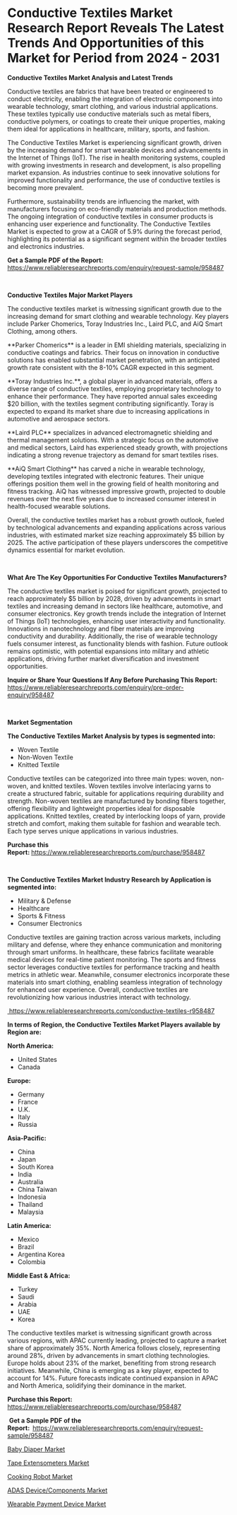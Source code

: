 <p><h1>Conductive Textiles Market Research Report Reveals The Latest Trends And Opportunities of this Market for Period from 2024 - 2031</h1></p><p><strong>Conductive Textiles Market Analysis and Latest Trends</strong></p>
<p><p>Conductive textiles are fabrics that have been treated or engineered to conduct electricity, enabling the integration of electronic components into wearable technology, smart clothing, and various industrial applications. These textiles typically use conductive materials such as metal fibers, conductive polymers, or coatings to create their unique properties, making them ideal for applications in healthcare, military, sports, and fashion.</p><p>The Conductive Textiles Market is experiencing significant growth, driven by the increasing demand for smart wearable devices and advancements in the Internet of Things (IoT). The rise in health monitoring systems, coupled with growing investments in research and development, is also propelling market expansion. As industries continue to seek innovative solutions for improved functionality and performance, the use of conductive textiles is becoming more prevalent.</p><p>Furthermore, sustainability trends are influencing the market, with manufacturers focusing on eco-friendly materials and production methods. The ongoing integration of conductive textiles in consumer products is enhancing user experience and functionality. The Conductive Textiles Market is expected to grow at a CAGR of 5.9% during the forecast period, highlighting its potential as a significant segment within the broader textiles and electronics industries.</p></p>
<p><strong>Get a Sample PDF of the Report:&nbsp;</strong> <a href="https://www.reliableresearchreports.com/enquiry/request-sample/958487?utm_campaign=11&utm_medium=2&utm_source=Github&utm_content=ia&utm_term=03122024&utm_id=conductive-textiles">https://www.reliableresearchreports.com/enquiry/request-sample/958487</a></p>
<p>&nbsp;</p>
<p><strong>Conductive Textiles Major Market Players</strong></p>
<p><p>The conductive textiles market is witnessing significant growth due to the increasing demand for smart clothing and wearable technology. Key players include Parker Chomerics, Toray Industries Inc., Laird PLC, and AiQ Smart Clothing, among others.</p><p>**Parker Chomerics** is a leader in EMI shielding materials, specializing in conductive coatings and fabrics. Their focus on innovation in conductive solutions has enabled substantial market penetration, with an anticipated growth rate consistent with the 8-10% CAGR expected in this segment.</p><p>**Toray Industries Inc.**, a global player in advanced materials, offers a diverse range of conductive textiles, employing proprietary technology to enhance their performance. They have reported annual sales exceeding $20 billion, with the textiles segment contributing significantly. Toray is expected to expand its market share due to increasing applications in automotive and aerospace sectors.</p><p>**Laird PLC** specializes in advanced electromagnetic shielding and thermal management solutions. With a strategic focus on the automotive and medical sectors, Laird has experienced steady growth, with projections indicating a strong revenue trajectory as demand for smart textiles rises.</p><p>**AiQ Smart Clothing** has carved a niche in wearable technology, developing textiles integrated with electronic features. Their unique offerings position them well in the growing field of health monitoring and fitness tracking. AiQ has witnessed impressive growth, projected to double revenues over the next five years due to increased consumer interest in health-focused wearable solutions.</p><p>Overall, the conductive textiles market has a robust growth outlook, fueled by technological advancements and expanding applications across various industries, with estimated market size reaching approximately $5 billion by 2025. The active participation of these players underscores the competitive dynamics essential for market evolution.</p></p>
<p>&nbsp;</p>
<p><strong>What Are The Key Opportunities For Conductive Textiles Manufacturers?</strong></p>
<p><p>The conductive textiles market is poised for significant growth, projected to reach approximately $5 billion by 2028, driven by advancements in smart textiles and increasing demand in sectors like healthcare, automotive, and consumer electronics. Key growth trends include the integration of Internet of Things (IoT) technologies, enhancing user interactivity and functionality. Innovations in nanotechnology and fiber materials are improving conductivity and durability. Additionally, the rise of wearable technology fuels consumer interest, as functionality blends with fashion. Future outlook remains optimistic, with potential expansions into military and athletic applications, driving further market diversification and investment opportunities.</p></p>
<p><strong>Inquire or Share Your Questions If Any Before Purchasing This Report:</strong> <a href="https://www.reliableresearchreports.com/enquiry/pre-order-enquiry/958487?utm_campaign=11&utm_medium=2&utm_source=Github&utm_content=ia&utm_term=03122024&utm_id=conductive-textiles">https://www.reliableresearchreports.com/enquiry/pre-order-enquiry/958487</a></p>
<p>&nbsp;</p>
<p><strong>Market Segmentation</strong></p>
<p><strong>The Conductive Textiles Market Analysis by types is segmented into:</strong></p>
<p><ul><li>Woven Textile</li><li>Non-Woven Textile</li><li>Knitted Textile</li></ul></p>
<p><p>Conductive textiles can be categorized into three main types: woven, non-woven, and knitted textiles. Woven textiles involve interlacing yarns to create a structured fabric, suitable for applications requiring durability and strength. Non-woven textiles are manufactured by bonding fibers together, offering flexibility and lightweight properties ideal for disposable applications. Knitted textiles, created by interlocking loops of yarn, provide stretch and comfort, making them suitable for fashion and wearable tech. Each type serves unique applications in various industries.</p></p>
<p><strong>Purchase this Report:&nbsp;</strong><a href="https://www.reliableresearchreports.com/purchase/958487?utm_campaign=11&utm_medium=2&utm_source=Github&utm_content=ia&utm_term=03122024&utm_id=conductive-textiles">https://www.reliableresearchreports.com/purchase/958487</a></p>
<p>&nbsp;</p>
<p><strong>The Conductive Textiles Market Industry Research by Application is segmented into:</strong></p>
<p><ul><li>Military & Defense</li><li>Healthcare</li><li>Sports & Fitness</li><li>Consumer Electronics</li></ul></p>
<p><p>Conductive textiles are gaining traction across various markets, including military and defense, where they enhance communication and monitoring through smart uniforms. In healthcare, these fabrics facilitate wearable medical devices for real-time patient monitoring. The sports and fitness sector leverages conductive textiles for performance tracking and health metrics in athletic wear. Meanwhile, consumer electronics incorporate these materials into smart clothing, enabling seamless integration of technology for enhanced user experience. Overall, conductive textiles are revolutionizing how various industries interact with technology.</p></p>
<p><a href="https://www.reliableresearchreports.com/conductive-textiles-r958487?utm_campaign=11&utm_medium=2&utm_source=Github&utm_content=ia&utm_term=03122024&utm_id=conductive-textiles">&nbsp;https://www.reliableresearchreports.com/conductive-textiles-r958487</a></p>
<p><strong>In terms of Region, the Conductive Textiles Market Players available by Region are:</strong></p>
<p>
    <p> <strong> North America: </strong>
        <ul>
            <li>United States</li>
            <li>Canada</li>
        </ul>
        </p> 
    <p> <strong> Europe: </strong>
        <ul>
            <li>Germany</li>
            <li>France</li>
            <li>U.K.</li>
            <li>Italy</li>
            <li>Russia</li>
        </ul>
        </p> 
    <p> <strong> Asia-Pacific: </strong>
        <ul>
            <li>China</li>
            <li>Japan</li>
            <li>South Korea</li>
            <li>India</li>
            <li>Australia</li>
            <li>China Taiwan</li>
            <li>Indonesia</li>
            <li>Thailand</li>
            <li>Malaysia</li>
        </ul>
        </p> 
    <p> <strong> Latin America: </strong>
        <ul>
            <li>Mexico</li>
            <li>Brazil</li>
            <li>Argentina Korea</li>
            <li>Colombia</li>
        </ul>
        </p> 
    <p> <strong> Middle East & Africa: </strong>
        <ul>
            <li>Turkey</li>
            <li>Saudi</li>
            <li>Arabia</li>
            <li>UAE</li>
            <li>Korea</li>
        </ul>
    </p>
    </p>
<p><p>The conductive textiles market is witnessing significant growth across various regions, with APAC currently leading, projected to capture a market share of approximately 35%. North America follows closely, representing around 28%, driven by advancements in smart clothing technologies. Europe holds about 23% of the market, benefiting from strong research initiatives. Meanwhile, China is emerging as a key player, expected to account for 14%. Future forecasts indicate continued expansion in APAC and North America, solidifying their dominance in the market.</p></p>
<p><strong>Purchase this Report: </strong><a href="https://www.reliableresearchreports.com/purchase/958487?utm_campaign=11&utm_medium=2&utm_source=Github&utm_content=ia&utm_term=03122024&utm_id=conductive-textiles">https://www.reliableresearchreports.com/purchase/958487</a></p>
<p>&nbsp;<strong>Get a Sample PDF of the Report:&nbsp;&nbsp;</strong><a href="https://www.reliableresearchreports.com/enquiry/request-sample/958487?utm_campaign=11&utm_medium=2&utm_source=Github&utm_content=ia&utm_term=03122024&utm_id=conductive-textiles">https://www.reliableresearchreports.com/enquiry/request-sample/958487</a></p>
<p><strong></strong></p>
<p><p><a href="https://github.com/mahnoor2003/Market-Research-Report-List-6/blob/main/baby-diaper-market.md?utm_campaign=11&utm_medium=2&utm_source=Github&utm_content=ia&utm_term=03122024&utm_id=conductive-textiles">Baby Diaper Market</a></p><p><a href="https://issuu.com/reportprime-2/docs/tape-extensometers-market-size-2030.pptx?utm_campaign=11&utm_medium=2&utm_source=Github&utm_content=ia&utm_term=03122024&utm_id=conductive-textiles">Tape Extensometers Market</a></p><p><a href="https://www.linkedin.com/pulse/regional-adaptations-global-cooking-robot-market-trends-overview-f7z0e?utm_campaign=11&utm_medium=2&utm_source=Github&utm_content=ia&utm_term=03122024&utm_id=conductive-textiles">Cooking Robot Market</a></p><p><a href="https://github.com/BryceTownsendr/Market-Research-Report-List-7/blob/main/adas-devicecomponents-market.md?utm_campaign=11&utm_medium=2&utm_source=Github&utm_content=ia&utm_term=03122024&utm_id=conductive-textiles">ADAS Device/Components Market</a></p><p><a href="https://www.linkedin.com/pulse/wearable-payment-device-market-indicators-size-regional-f1duc?utm_campaign=11&utm_medium=2&utm_source=Github&utm_content=ia&utm_term=03122024&utm_id=conductive-textiles">Wearable Payment Device Market</a></p></p>